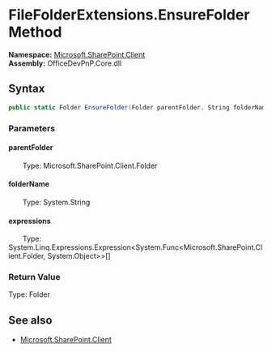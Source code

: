 # FileFolderExtensions.EnsureFolder Method  
  

**Namespace:** [Microsoft.SharePoint.Client](Microsoft.SharePoint.Client.md)  
**Assembly:** OfficeDevPnP.Core.dll  
## Syntax
```C#
public static Folder EnsureFolder(Folder parentFolder, String folderName, Expression<Func<Folder, Object>>[] expressions)
```
### Parameters
#### parentFolder  
&emsp;&emsp;Type: Microsoft.SharePoint.Client.Folder  

#### folderName  
&emsp;&emsp;Type: System.String  

#### expressions  
&emsp;&emsp;Type: System.Linq.Expressions.Expression<System.Func<Microsoft.SharePoint.Client.Folder, System.Object>>[]  

### Return Value
Type: Folder  

## See also
- [Microsoft.SharePoint.Client](Microsoft.SharePoint.Client.md)
